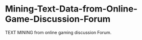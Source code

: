 # Mining-Text-Data-from-Online-Game-Discussion-Forum
TEXT MINING from online gaming discussion Forum.
